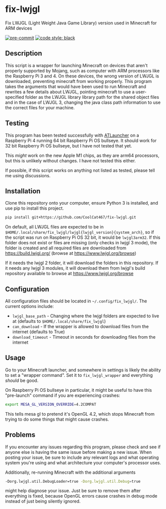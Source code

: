 # fix-lwjgl
Fix LWJGL (Light Weight Java Game Library) version used in Minecraft for ARM devices

<!-- BADGIE TIME -->

[![pre-commit](https://img.shields.io/badge/pre--commit-enabled-brightgreen?logo=pre-commit)](https://github.com/pre-commit/pre-commit)
[![code style: black](https://img.shields.io/badge/code_style-black-000000.svg)](https://github.com/psf/black)

<!-- END BADGIE TIME -->

## Description
This script is a wrapper for launching Minecraft on devices that aren't properly
supported by Mojang, such as computer with ARM processors like the Raspberry Pi 3 and 4.
On these devices, the wrong version of LWJGL is downloaded, preventing minecraft
from working properly. This program takes the arguments that would have been
used to run Minecraft and rewrites a few details about LWJGL, pointing minecraft
to use a user-specified folder as the LWJGL library library path for the
shared object files and in the case of LWJGL 3, changing the
java class path information to use the correct files for your machine.

## Testing
This program has been tested successfully with [ATLauncher](https://github.com/ATLauncher/ATLauncher)
on a Raspberry Pi 4 running 64 bit Raspberry Pi OS bullseye. It should work
for 32 bit Raspberry Pi OS bullseye, but I have not tested that yet.

This *might* work on the new Apple M1 chips, as they are arm64 processors,
but this is unlikely without changes. I have not tested this either.

If possible, if this script works on anything not listed as tested, please
tell me using discussions.

## Installation
Clone this repository onto your computer, ensure Python 3 is installed, and use pip to
install this project.

```bash
pip install git+https://github.com/CoolCat467/fix-lwjgl.git
```

On default, all LWJGL files are expected to be in
`$HOME/.local/share/fix_lwjgl/lwjgl{lwjgl_version}{system_arch}`, so
if the script was run on Raspberry Pi OS 32 bit, it would be `lwjgl3arm32`. If this
folder does not exist or files are missing (only checks in lwjgl 3 mode), the folder
is created and all required files are downloaded from https://build.lwjgl.org/
(browse at https://www.lwjgl.org/browse)

If it needs the lwjgl 2 folder, it will download the folders in this repository.
If it needs any lwjgl 3 modules, it will download them from lwjgl's build repository
available to browse at https://www.lwjgl.org/browse

## Configuration
All configuration files should be located in `~/.config/fix_lwjgl/`. The current options
include:
- `lwjgl_base_path` - Changing where the lwjgl folders are expected to live at (defaults to `$HOME/.local/share/fix_lwjgl`)
- `can_download` - If the wrapper is allowed to download files from the internet (defaults to True)
- `download_timeout` - Timeout in seconds for downloading files from the internet

## Usage
Go to your Minecraft launcher, and somewhere in settings is likely the ability to
set a "wrapper command". Set it to `fix_lwjgl_wrapper` and everything *should* be good.

On Raspberry Pi OS bullseye in particular, it might be useful to have this "pre-launch"
command if you are experiencing crashes:
```bash
export MESA_GL_VERSION_OVERRIDE=4.2COMPAT
```
This tells mesa gl to pretend it's OpenGL 4.2, which stops Minecraft from trying to do
some things that might cause crashes.

## Problems
If you encounter any issues regarding this program, please check and see if anyone else is
having the same issue before making a new issue.
When posting your issue, be sure to include any relevant logs and what operating system
you're using and what architecture your computer's processor uses.

Additionally, re-running Minecraft with the additional arguments
```bash
-Dorg.lwjgl.util.DebugLoader=true -Dorg.lwjgl.util.Debug=true
```
might help diagnose your issue. Just be sure to remove them after everything is
fixed, because OpenGL errors cause crashes in debug mode instead of just being silently
ignored.
